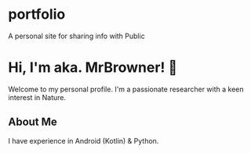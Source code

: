 # portfolio
A personal site for sharing info with Public

# Hi, I'm aka. MrBrowner! 👋

Welcome to my personal profile. 
I'm a passionate researcher with a keen interest in Nature.

## About Me
I have experience in Android (Kotlin) & Python.

<!-- ## Skills
* Web Development (HTML, CSS, JavaScript)

## Projects

## Contact
You can reach me via:
* [LinkedIn](https://www.linkedin.com/in/yourlinkedinprofile)
* [Email](mailto:youremail@example.com) -->